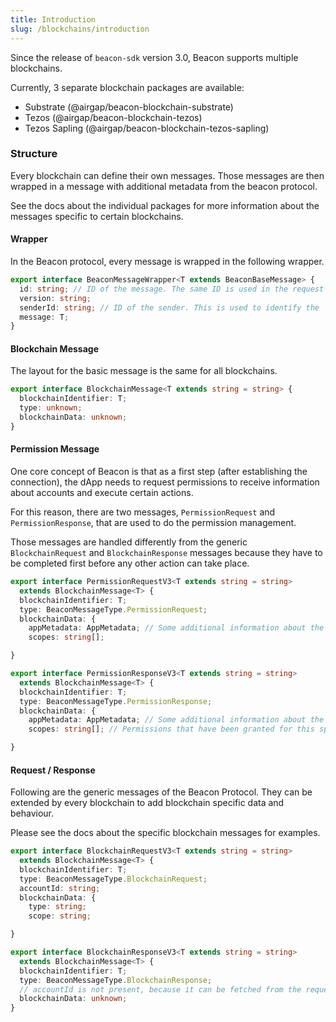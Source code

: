 ```yaml
---
title: Introduction
slug: /blockchains/introduction
---
```


Since the release of `beacon-sdk` version 3.0, Beacon supports multiple blockchains.

Currently, 3 separate blockchain packages are available:

- Substrate (@airgap/beacon-blockchain-substrate)
- Tezos (@airgap/beacon-blockchain-tezos)
- Tezos Sapling (@airgap/beacon-blockchain-tezos-sapling)

### Structure

Every blockchain can define their own messages. Those messages are then wrapped in a message with additional metadata from the beacon protocol.

See the docs about the individual packages for more information about the messages specific to certain blockchains.

#### Wrapper

In the Beacon protocol, every message is wrapped in the following wrapper.

```ts
export interface BeaconMessageWrapper<T extends BeaconBaseMessage> {
  id: string; // ID of the message. The same ID is used in the request and response
  version: string;
  senderId: string; // ID of the sender. This is used to identify the
  message: T;
}
```

#### Blockchain Message

The layout for the basic message is the same for all blockchains.

```ts
export interface BlockchainMessage<T extends string = string> {
  blockchainIdentifier: T;
  type: unknown;
  blockchainData: unknown;
}
```

#### Permission Message

One core concept of Beacon is that as a first step (after establishing the connection), the dApp needs to request permissions to receive information about accounts and execute certain actions.

For this reason, there are two messages, `PermissionRequest` and `PermissionResponse`, that are used to do the permission management.

Those messages are handled differently from the generic `BlockchainRequest` and `BlockchainResponse` messages because they have to be completed first before any other action can take place.

```ts
export interface PermissionRequestV3<T extends string = string>
  extends BlockchainMessage<T> {
  blockchainIdentifier: T;
  type: BeaconMessageType.PermissionRequest;
  blockchainData: {
    appMetadata: AppMetadata; // Some additional information about the DApp
    scopes: string[];

}
```

```ts
export interface PermissionResponseV3<T extends string = string>
  extends BlockchainMessage<T> {
  blockchainIdentifier: T;
  type: BeaconMessageType.PermissionResponse;
  blockchainData: {
    appMetadata: AppMetadata; // Some additional information about the Wallet
    scopes: string[]; // Permissions that have been granted for this specific address / account

}
```

#### Request / Response

Following are the generic messages of the Beacon Protocol. They can be extended by every blockchain to add blockchain specific data and behaviour.

Please see the docs about the specific blockchain messages for examples.

```ts
export interface BlockchainRequestV3<T extends string = string>
  extends BlockchainMessage<T> {
  blockchainIdentifier: T;
  type: BeaconMessageType.BlockchainRequest;
  accountId: string;
  blockchainData: {
    type: string;
    scope: string;

}
```

```ts
export interface BlockchainResponseV3<T extends string = string>
  extends BlockchainMessage<T> {
  blockchainIdentifier: T;
  type: BeaconMessageType.BlockchainResponse;
  // accountId is not present, because it can be fetched from the request
  blockchainData: unknown;
}
```
